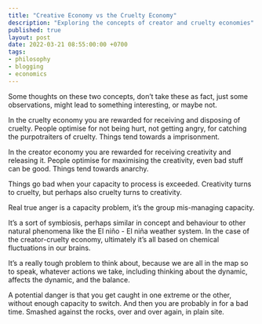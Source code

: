 ```yaml
---
title: "Creative Economy vs the Cruelty Economy"
description: "Exploring the concepts of creator and cruelty economies"
published: true
layout: post
date: 2022-03-21 08:55:00:00 +0700
tags:
- philosophy
- blogging
- economics
---
```

Some thoughts on these two concepts, don’t take these as fact, just some observations, might lead to something interesting, or maybe not.

In the cruelty economy you are rewarded for receiving and disposing of cruelty. People optimise for not being hurt, not getting angry, for catching the purpotraiters of cruelty. Things tend towards a imprisonment.

In the creator economy you are rewarded for receiving creativity and releasing it. People optimise for maximising the creativity, even bad stuff can be good. Things tend towards anarchy.

Things go bad when your capacity to process is exceeded. Creativity turns to cruelty, but perhaps also cruelty turns to creativity.

Real true anger is a capacity problem, it’s the group mis-managing capacity.

It’s a sort of symbiosis, perhaps similar in concept and behaviour to other natural phenomena like the El niño - El niña weather system. In the case of the creator-cruelty economy, ultimately it’s all based on chemical fluctuations in our brains.

It’s a really tough problem to think about, because we are all in the map so to speak, whatever actions we take, including thinking about the dynamic, affects the dynamic, and the balance.

A potential danger is that you get caught in one extreme or the other, without enough capacity to switch. And then you are probably in for a bad time. Smashed against the rocks, over and over again, in plain site.